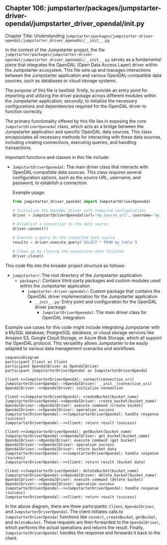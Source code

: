 ## Chapter 106: jumpstarter/packages/jumpstarter-driver-opendal/jumpstarter_driver_opendal/__init__.py

 Chapter Title: Understanding `jumpstarter/packages/jumpstarter-driver-opendal/jumpstarter_driver_openedal/__init__.py`

   In the context of the Jumpstarter project, the file `jumpstarter/packages/jumpstarter-driver-opendal/jumpstarter_driver_openedal/__init__.py` serves as a fundamental piece that integrates the OpenDAL (Open Data Access Layer) driver within the Jumpstarter ecosystem. This file sets up and manages interactions between the Jumpstarter application and various OpenDAL-compatible data sources, such as databases or cloud storage systems.

   The purpose of this file is twofold: firstly, to provide an entry point for importing and utilizing the driver package across different modules within the Jumpstarter application; secondly, to initialize the necessary configurations and dependencies required for the OpenDAL driver to function correctly.

   The primary functionality offered by this file lies in exposing the core `JumpstartDriverOpenedal` class, which acts as a bridge between the Jumpstarter application and specific OpenDAL data sources. This class encapsulates all necessary methods for interacting with those data sources, including creating connections, executing queries, and handling transactions.

   Important functions and classes in this file include:

   - `JumpstartDriverOpenedal`: The main driver class that interacts with OpenDAL-compatible data sources. This class requires several configuration options, such as the source URL, username, and password, to establish a connection.

     Example usage:

     ```python
     from jumpstarter_driver_opendal import JumpstartDriverOpenedal

     # Initialize the OpenDAL driver with required configurations
     driver = JumpstartDriverOpenedal(url='my_source_url', username='my_username', password='my_password')

     # Establish a connection to the data source
     driver.connect()

     # Execute a query on the connected data source
     results = driver.execute_query('SELECT * FROM my_table')

     # Clean up by closing the connection when finished
     driver.close()
     ```

   This code fits into the broader project structure as follows:

   - `jumpstarter/`: The root directory of the Jumpstarter application
      - `packages/`: Contains third-party packages and custom modules used within the Jumpstarter application
         - `jumpstarter-driver-opendal/`: Custom package that contains the OpenDAL driver implementation for the Jumpstarter application
            - `__init__.py`: Entry point and configuration for the OpenDAL driver package
                - `JumpstartDriverOpenedal`: The main driver class for OpenDAL integration

   Example use cases for this code might include integrating Jumpstarter with a MySQL database, PostgreSQL database, or cloud storage services like Amazon S3, Google Cloud Storage, or Azure Blob Storage, which all support the OpenDAL protocol. This versatility allows Jumpstarter to be easily adapted to various data management scenarios and workflows.

 ```mermaid
sequenceDiagram
participant Client as Client
participant OpendalDriver as OpendalDriver
participant JumpstarterDriverOpendal as JumpstarterDriverOpendal

Client->>JumpstarterDriverOpendal: connect(connection_uri)
JumpstarterDriverOpendal-->OpendalDriver: __init__(connection_uri)
OpendalDriver-->>OpendalDriver: initialize connection

Client->>JumpstarterDriverOpendal: createBucket(bucket_name)
JumpstarterDriverOpendal->>OpendalDriver: create_bucket(bucket_name)
OpendalDriver-->OpendalDriver: execute command (create bucket)
OpendalDriver-->>OpendalDriver: operation success
JumpstarterDriverOpendal-->>JumpstarterDriverOpendal: handle response (success)
JumpstarterDriverOpendal-->>Client: return result (success)

Client->>JumpstarterDriverOpendal: getBucket(bucket_name)
JumpstarterDriverOpendal->>OpendalDriver: get_bucket(bucket_name)
OpendalDriver-->OpendalDriver: execute command (get bucket)
OpendalDriver-->>OpendalDriver: operation success
OpendalDriver-->>OpendalDriver: return bucket data
JumpstarterDriverOpendal-->>JumpstarterDriverOpendal: handle response (success)
JumpstarterDriverOpendal-->>Client: return result (bucket data)

Client->>JumpstarterDriverOpendal: deleteBucket(bucket_name)
JumpstarterDriverOpendal->>OpendalDriver: delete_bucket(bucket_name)
OpendalDriver-->OpendalDriver: execute command (delete bucket)
OpendalDriver-->>OpendalDriver: operation success
JumpstarterDriverOpendal-->>JumpstarterDriverOpendal: handle response (success)
JumpstarterDriverOpendal-->>Client: return result (success)
```

In the above diagram, there are three participants: `Client`, `OpendalDriver`, and `JumpstarterDriverOpendal`. The client initiates calls to `JumpstarterDriverOpendal` functions like `connect`, `createBucket`, `getBucket`, and `deleteBucket`. These requests are then forwarded to the `OpendalDriver`, which performs the actual operations and returns the result. Finally, `JumpstarterDriverOpendal` handles the response and forwards it back to the client.